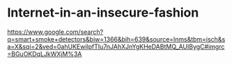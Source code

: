 # Internet-in-an-insecure-fashion
https://www.google.com/search?q=smart+smoke+detectors&biw=1366&bih=639&source=lnms&tbm=isch&sa=X&sqi=2&ved=0ahUKEwilpfTIu7nJAhXJnYgKHeDABtMQ_AUIBygC#imgrc=BGuOKDqLJkWXjM%3A
